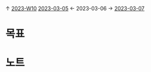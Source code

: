 
↑ [2023-W10](2023-W10.md)
[2023-03-05](2023-03-05.md) ← 2023-03-06 → [2023-03-07](2023-03-07.md)


# 목표



# 노트




